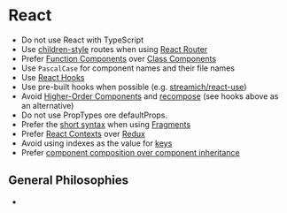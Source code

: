 # React

- Do not use React with TypeScript
- Use [children-style](https://docs.google.com/document/d/15KCY5PP65vnGWUhu5qAPwlPhgrl26AjIWZywlW4zu5k/edit) routes when using [React Router]
- Prefer [Function Components] over [Class Components]
- Use `PascalCase` for component names and their file names
- Use [React Hooks]
- Use pre-built hooks when possible (e.g. [streamich/react-use])
- Avoid [Higher-Order Components] and [recompose] (see hooks above as an
  alternative)
- Do not use PropTypes ore defaultProps.
- Prefer the [short syntax] when using [Fragments]
- Prefer [React Contexts] over [Redux]
- Avoid using indexes as the value for [keys]
- Prefer [component composition over component inheritance]

[strict mode]: https://reactjs.org/docs/strict-mode.html
[react hooks]: https://reactjs.org/docs/hooks-overview.html
[custom hooks]: https://reactjs.org/docs/hooks-overview.html#building-your-own-hooks
[streamich/react-use]: https://github.com/streamich/react-use
[graphql]: https://graphql.org/
[function components]: https://reactjs.org/docs/components-and-props.html
[class components]: https://reactjs.org/docs/react-component.html
[forward refs]: https://reactjs.org/docs/forwarding-refs.html
[higher-order components]: https://reactjs.org/docs/higher-order-components.html
[recompose]: https://github.com/acdlite/recompose
[render props]: https://reactjs.org/docs/render-props.html
[typescript prop interfaces]: https://www.typescriptlang.org/docs/handbook/react-&-webpack.html#write-some-code
[proptypes]: https://reactjs.org/docs/typechecking-with-proptypes.html
[short syntax]: https://reactjs.org/docs/fragments.html#short-syntax
[fragments]: https://reactjs.org/docs/fragments.html
[react contexts]: https://reactjs.org/docs/context.html
[redux]: https://react-redux.js.org/
[keys]: https://reactjs.org/docs/lists-and-keys.html#keys
[component composition over component inheritance]: https://reactjs.org/docs/composition-vs-inheritance.html
[react router]: https://reacttraining.com/react-router/

## General Philosophies

- 
